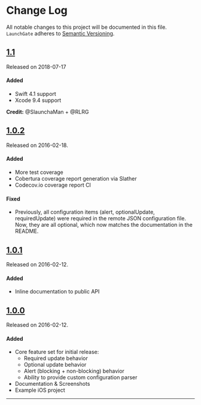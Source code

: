 # Change Log
All notable changes to this project will be documented in this file.
`LaunchGate` adheres to [Semantic Versioning](http://semver.org/).

## [1.1](https://github.com/dtrenz/LaunchGate/releases/tag/1.1)
Released on 2018-07-17

#### Added
- Swift 4.1 support
- Xcode 9.4 support

**Credit:** @SlaunchaMan + @RLRG

## [1.0.2](https://github.com/dtrenz/LaunchGate/releases/tag/1.0.2)
Released on 2016-02-18.

#### Added
- More test coverage
- Cobertura coverage report generation via Slather
- Codecov.io coverage report CI

#### Fixed
- Previously, all configuration items (alert, optionalUpdate,
requiredUpdate) were required in the remote JSON configuration file. Now, they
are all optional, which now matches the documentation in the README.

## [1.0.1](https://github.com/dtrenz/LaunchGate/releases/tag/1.0.1)
Released on 2016-02-12.

#### Added
- Inline documentation to public API

## [1.0.0](https://github.com/dtrenz/LaunchGate/releases/tag/1.0.0)
Released on 2016-02-12.

#### Added
- Core feature set for initial release:
  - Required update behavior
  - Optional update behavior
  - Alert (blocking + non-blocking) behavior
  - Ability to provide custom configuration parser
- Documentation & Screenshots
- Example iOS project

---
